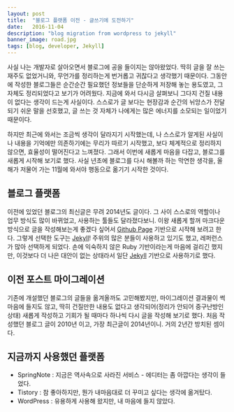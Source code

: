 ```yaml
---
layout: post
title:  "블로그 플랫폼 이전 - 글쓰기에 도전하기"
date:   2016-11-04
description: "blog migration from wordpress to jekyll"
banner_image: road.jpg
tags: [blog, developer, Jekyll]
---
```


사실 나는 개발자로 살아오면서 블로그에 공을 들이지는 않아왔었다. 딱히 글을 잘 쓰는 재주도 없었거니와, 무언가를 정리하는게 번거롭고 귀찮다고 생각했기 때문이다. 그동안에 작성한 블로그들은 순간순간 필요했던 정보들을 단순하게 저장해 놓는 용도였고, 그 자체도 정리되었다고 보기가 어려웠다. 지금에 와서 다시금 살펴보니 그다지 건질 내용이 없다는 생각이 드는게 사실이다. 스스로가 글 보다는 현장감과 순간의 뉘앙스가 전달되기 쉬운 말을 선호했고, 글 쓰는 것 자체가 나에게는 많은 에너지를 소모되는 일이었기 때문이다.
<!--more-->

하지만 최근에 와서는 조금씩 생각이 달라지기 시작했는데, 나 스스로가 알게된 사실이나 내용을 기억에만 의존하기에는 무리가 따르기 시작했고, 보다 체계적으로 정리하지 않으면, 효율성이 떨어진다고 느껴졌다. 그래서 이번에 새롭게 마음을 다잡고, 블로그를 새롭게 시작해 보기로 했다. 사실 년초에 블로그를 다시 해볼까 하는 막연한 생각을, 올해가 저물어 가는 11월에 와서야 행동으로 옮기기 시작한 것이다. 

## 블로그 플랫폼

이전에 있었던 블로그의 최신글은 무려 2014년도 글이다. 그 사이 스스로의 역할이나 업무 방식도 많이 바뀌었고, 사용하는 툴들도 달라졌다보니. 이왕 새롭게 할꺼 마크다운 방식으로 글을 작성해보는게 좋겠다 싶어서 [Github Page](http://pages.github.com/ "Github Page 사이트") 기반으로 시작해 보려고 한다. 그렇게 선택한 도구는 [Jekyll](http://jekyllrb.com/ "Jekyll 공식 사이트")! 주위의 많은 분들이 사용하고 있기도 했고, 레퍼런스가 많아 선택하게 되었다. 손에 익숙하지 않은 Ruby 기반이라는게 마음에 걸리긴 했지만, 이것보다 더 나은 대안이 없는 상태라서 일단 [Jekyll](http://jekyllrb.com) 기반으로 사용하기로 했다. 

## 이전 포스트 마이그레이션

기존에 개설했던 블로그의 글들을 옮겨올까도 고민해봤지만, 마이그레이션 결과물이 썩 마음에 들지도 않고, 딱히 건질만한 내용도 없다고 생각되어(정리가 안되어 중구난방인 상태) 새롭게 작성하고 기회가 될 때마다 하나씩 다시 글을 작성해 보기로 했다. 처음 작성했던 블로그 글이 2010년 이고, 가장 최근글이 2014년이니. 거의 2년간 방치된 셈이다. 

## 지금까지 사용했던 플랫폼

- SpringNote : 지금은 역사속으로 사라진 서비스 - 에디터는 좀 아깝다는 생각이 들었다.
- Tistory : 참 좋아하지만, 뭔가 내마음대로 더 꾸미고 싶다는 생각에 옮겨탔다.
- WordPress : 유용하게 사용해 왔지만, 내 마음에 들지 않았다.
